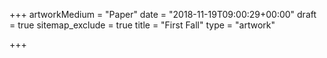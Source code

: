 +++
artworkMedium = "Paper"
date = "2018-11-19T09:00:29+00:00"
draft = true
sitemap_exclude = true
title = "First Fall"
type = "artwork"

+++
